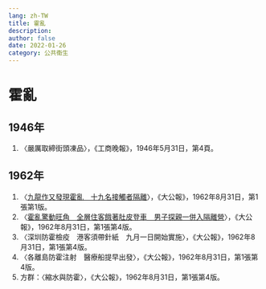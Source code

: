 ```yaml
---
lang: zh-TW
title: 霍亂
description: 
author: false
date: 2022-01-26
category: 公共衞生
---
```

# 霍亂
## 1946年
1. 〈嚴厲取締街頭凍品〉，《工商晚報》，1946年5月31日，第4頁。
## 1962年
1. 〈[九龍作又發現霍亂　十九名接觸者隔離](https://mmis.hkpl.gov.hk/coverpage/-/coverpage/view?_coverpage_WAR_mmisportalportlet_hsf=%E9%9C%8D%E4%BA%82&p_r_p_-1078056564_c=QF757YsWv59H%2FuxqfBwEJIE9i0eutyZW&_coverpage_WAR_mmisportalportlet_o=1387&_coverpage_WAR_mmisportalportlet_actual_q=%28%20verbatim_dc.collection%3A%28%22Old%5C%20HK%5C%20Newspapers%22%29%20%29%20AND+%28%20%28%20allTermsMandatory%3A%28true%29%20OR+all_dc.title%3A%28%E9%9C%8D%E4%BA%82%29%20OR+all_dc.creator%3A%28%E9%9C%8D%E4%BA%82%29%20OR+all_dc.contributor%3A%28%E9%9C%8D%E4%BA%82%29%20OR+all_dc.subject%3A%28%E9%9C%8D%E4%BA%82%29%20OR+fulltext%3A%28%E9%9C%8D%E4%BA%82%29%20OR+all_dc.description%3A%28%E9%9C%8D%E4%BA%82%29%20%29%20%29&_coverpage_WAR_mmisportalportlet_sort_field=dc.publicationdate_bsort&_coverpage_WAR_mmisportalportlet_sort_order=asc)〉，《大公報》，1962年8月31日，第1張第1版。
2. 〈[霍亂驚動旺角　全層住客餓著肚皮登車　男子探親一併入隔離營](https://mmis.hkpl.gov.hk/coverpage/-/coverpage/view?_coverpage_WAR_mmisportalportlet_hsf=%E6%BA%AB%E9%BB%9B&p_r_p_-1078056564_c=QF757YsWv59H%2FuxqfBwEJIE9i0eutyZW&_coverpage_WAR_mmisportalportlet_o=18&_coverpage_WAR_mmisportalportlet_actual_q=%28%20verbatim_dc.collection%3A%28%22Old%5C%20HK%5C%20Newspapers%22%29%20%29%20AND+%28%20%28%20allTermsMandatory%3A%28true%29%20OR+all_dc.title%3A%28%E6%BA%AB%E9%BB%9B%29%20OR+all_dc.creator%3A%28%E6%BA%AB%E9%BB%9B%29%20OR+all_dc.contributor%3A%28%E6%BA%AB%E9%BB%9B%29%20OR+all_dc.subject%3A%28%E6%BA%AB%E9%BB%9B%29%20OR+fulltext%3A%28%E6%BA%AB%E9%BB%9B%29%20OR+all_dc.description%3A%28%E6%BA%AB%E9%BB%9B%29%20%29%20%29&_coverpage_WAR_mmisportalportlet_sort_order=asc&_coverpage_WAR_mmisportalportlet_sort_field=dc.publicationdate_bsort)〉，《大公報》，1962年8月31日，第1張第4版。
3. 〈深圳防霍檢疫　港客須帶針紙　九月一日開始實施〉，《大公報》，1962年8月31日，第1張第4版。
4. 〈各離島防霍注射　醫療船提早出發〉，《大公報》，1962年8月31日，第1張第4版。
5. 方群：〈縮水與防霍〉，《大公報》，1962年8月31日，第1張第4版。